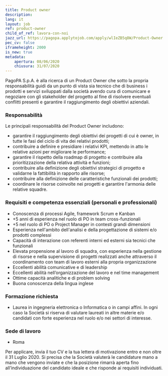 ```yaml
---
title: Product owner
description:
lang: it
layout: job
ref: product-owner
child_of_ref: lavora-con-noi
jazz_url: https://pagopa.applytojob.com/apply/wlIeZB5q8W/Product-Owner
pec_cv: false
iframeheight: 2000
is_new: true
metadata:
    apertura: 08/06/2020
    chiusura: 31/07/2020
---
```


PagoPA S.p.A. è alla ricerca di un Product Owner che sotto la propria responsabilità guidi da un punto di vista sia tecnico che di business i prodotti e servizi sviluppati dalla società avendo cura di comunicare e negoziare con gli stakeholder del progetto al fine di risolvere eventuali conflitti presenti e garantire il raggiungimento degli obiettivi aziendali.


### Responsabilità 

Le principali responsabilità del Product Owner includono:
* garantire il raggiungimento degli obiettivi dei progetti di cui è owner, in tutte le fasi del ciclo di vita dei relativi prodotti; 
* contribuire a definire e presidiare i relativi KPI, mettendo in atto le relative azioni per migliorare le performance; 
* garantire il rispetto della roadmap di progetto e contribuire alla prioritizzazione della relativa attività e funzioni; 
* contribuire alla definizione degli obiettivi strategici di progetto e validarne la fattibilità in rapporto alle risorse; 
* contribuire alla definizione delle caratteristiche funzionali dei prodotti;
* coordinare le risorse coinvolte nei progetti e garantire l'armonia delle relative squadre.


### Requisiti e competenza essenziali (personali e professionali)

* Conoscenza di processi Agile, framework Scrum e Kanban
* +5 anni di esperienza  nel ruolo di PO in team cross-funzionali
* +5 nel ruolo di PO o Project Manager in contesti grandi dimensioni 
* Esperienza nell'ambito dell'analisi e della progettazione di sistemi e/o prodotti complessi
* Capacità di interazione con referenti interni ed esterni sia tecnici che funzionali
* Elevata propensione al lavoro di squadra, con esperienza nella gestione di risorse e nella supervisione di progetti realizzati anche attraverso il coordinamento con team di lavoro esterni alla propria organizzazione
* Eccellenti abilità comunicative e di leadership
* Eccellenti abilità nell’organizzazione del lavoro e nel time management
* Ottime capacità analitiche e di problem solving
* Buona conoscenza della lingua inglese



### Formazione richiesta

* Laurea in ingegneria elettronica o Informatica o in campi affini. In ogni caso la Società si riserva di valutare laureati in altre materie e/o candidati con forte esperienza nel ruolo e/o nei settori di interesse.  


### Sede di lavoro

* Roma

Per applicare, invia il tuo CV e la tua lettera di motivazione entro e non oltre il 31 Luglio 2020. Si precisa che la Società valuterà le candidature mano a mano che vengono inviate e che la posizione rimarrà aperta fino all’individuazione del candidato ideale e che risponde ai requisiti individuati.
